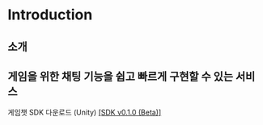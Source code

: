 # Introduction

##  소개

## 게임을 위한 채팅 기능을 쉽고 빠르게 구현할 수 있는 서비스

게임챗 SDK 다운로드 (Unity) [\[SDK v0.1.0 (Beta)\]](https://kr.object.ncloudstorage.com/itsb/GameChatSDK/GameChatUnity_v0.1.0%28Beta%29.unitypackage)